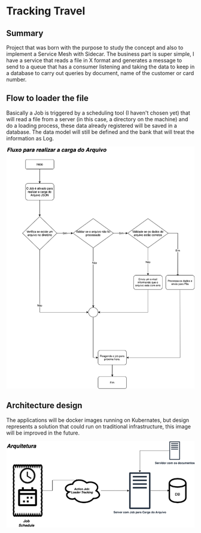 # Tracking Travel

## Summary

Project that was born with the purpose to study the concept and also to implement a Service Mesh with Sidecar. The business part is super simple, I have a service that reads a file in X format and generates a message to send to a queue that has a consumer listening and taking the data to keep in a database to carry out queries by document, name of the customer or card number.

## Flow to loader the file

Basically a Job is triggered by a scheduling tool (I haven't chosen yet) that will read a file from a server (in this case, a directory on the machine) and do a loading process, these data already registered will be saved in a database. The data model will still be defined and the bank that will treat the information as Log.

![Flow](https://github.com/ander-f-silva/tracking-travel/blob/master/flow_tracking_travel_1.png)

## Architecture design

The applications will be docker images running on Kubernates, but design represents a solution that could run on traditional infrastructure, this image will be improved in the future.

![Architecture](https://github.com/ander-f-silva/tracking-travel/blob/master/architecture.png)
